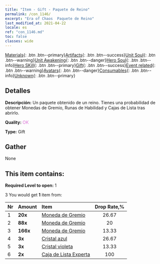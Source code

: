 ```yaml
---
title: "Item - Gift - Paquete de Reino"
permalink: /con_1146/
excerpt: "Era of Chaos  Paquete de Reino"
last_modified_at: 2021-04-22
locale: es
ref: "con_1146.md"
toc: false
classes: wide
---
```

 [Materials](/ItemsES/){: .btn .btn--primary}[Artifacts](/ItemsES/Artifacts/){: .btn .btn--success}[Unit Soul](/ItemsES/UnitSoul/){: .btn .btn--warning}[Unit Awakening](/ItemsES/UnitAwakening/){: .btn .btn--danger}[Hero Soul](/ItemsES/HeroSoul/){: .btn .btn--info}[Hero SKill](/ItemsES/HeroSkill/){: .btn .btn--primary}[Gift](/ItemsES/Gift/){: .btn .btn--success}[Event related](/ItemsES/Events/){: .btn .btn--warning}[Avatars](/ItemsES/Avatars/){: .btn .btn--danger}[Consumables](/ItemsES/Consumables/){: .btn .btn--info}[Unknown](/ItemsES/Unknown/){: .btn .btn--primary}

## Detalles
 **Descripción:** Un paquete obtenido de un reino. Tienes una probabilidad de obtener Monedas de Gremio, Runas de Habilidad y Cajas de Lista tras abrirlo.

 **Quality:** <span style="color: #DA70D6">OK</span>

 **Type:** Gift

## Gather

  None

## This item contains:

 **Required Level to open:** 1

 3 You would get **1** item  from:

  | Nr | Amount |     Item    | Drop Rate,% |
  |:---|:-------|:------------|:---------:|
  | 1 |  **20x** | [Moneda de Gremio](/es/Items/con_896/) | 26.67 | 
  | 2 |  **88x** | [Moneda de Gremio](/es/Items/con_896/) | 20 | 
  | 3 |  **166x** | [Moneda de Gremio](/es/Items/con_896/) | 13.33 | 
  | 4 |  **3x** | [Cristal azul](/es/Items/con_716/) | 26.67 | 
  | 5 |  **3x** | [Cristal violeta](/es/Items/con_720/) | 13.33 | 
  | 6 |  **2x** | [Caja de Lista Experta](/es/Items/con_773/) | 100 | 

